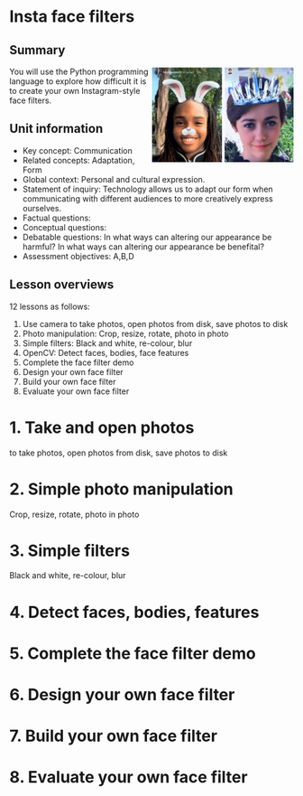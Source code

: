 # Insta face filters

## Summary

<img src="assets/face-filter-example.png" width="50%" align="right">

You will use the Python programming language to explore how difficult it is to create your own Instagram-style face filters.

## Unit information

* Key concept: Communication
* Related concepts: Adaptation, Form
* Global context: Personal and cultural expression.
* Statement of inquiry: Technology allows us to adapt our form when communicating with different audiences to more creatively express ourselves. 
* Factual questions:
* Conceptual questions:
* Debatable questions: In what ways can altering our appearance be harmful? In what ways can altering our appearance be benefital? 
* Assessment objectives: A,B,D

## Lesson overviews

12 lessons as follows:

1. Use camera to take photos, open photos from disk, save photos to disk
2. Photo manipulation: Crop, resize, rotate, photo in photo
3. Simple filters: Black and white, re-colour, blur
4. OpenCV: Detect faces, bodies, face features
5. Complete the face filter demo
6. Design your own face filter
7. Build your own face filter
8. Evaluate your own face filter

# 1. Take and open photos

to take photos, open photos from disk, save photos to disk

# 2. Simple photo manipulation

Crop, resize, rotate, photo in photo

# 3. Simple filters

Black and white, re-colour, blur

# 4. Detect faces, bodies, features

# 5. Complete the face filter demo

# 6. Design your own face filter

# 7. Build your own face filter

# 8. Evaluate your own face filter



